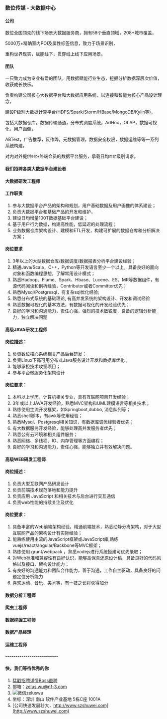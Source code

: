 ### 数位传媒 - 大数据中心

#### 公司

数位全国领先的线下场景大数据服务商，拥有58个垂直领域，208+城市覆盖，

5000万+精确室内POI及属性标签信息，致力于场景识别，

重构世界现实，赋能线下，贯穿线上线下应用场景。

#### 团队

一只致力成为专业有爱的团队，用数据赋能行业生态，挖掘分析数据深层次价值，收获成长快乐。

负责构建公司核心大数据平台和大数据应用系统，以连接和智能为核心产品设计理念，

建设P级别大数据计算平台(HDFS/Spark/Storm/HBase/MongoDB/Kylin等)，

包括大数据仓库，数据传输通道，分布式调度系统，AdHoc，OLAP，数据可视化，用户画像，

ABTest，广告推荐，反作弊，元数据管理，数据安全权限，数据运维等等一系列系统构建，

对内对外提供`9亿+`终端会员的数据平台服务，承载日均`百亿`级别请求。


#### 我们招聘各类大数据平台建设者
#### 大数据研发工程师

#### 工作职责
1. 参与大数据平台产品的架构和规划，用户基础数据及用户画像的体系建设；
2. 负责大数据平台和基础产品的开发和维护，
3. 建设日均增量100T数据基础平台建设；
2. 基于用户行为数据，构建高性能，低延迟的处理流程；
4. 业务数据仓库架构设计、建模和ETL开发，构建可扩展的数据仓库和分析解决方案；

#### 岗位要求
1. 3年以上的大型数据仓库/数据调度/数据报表分析平台建设经验；
3. 精通Java/Scala，C++，Python等开发语言至少一个以上，具备良好的面向对象和函数编程思想，了解常用设计模式；
4. 熟悉Hadoop、Flume、Spark、Hbase、Lucene、ES、MR等数据组件，有源代码阅读和剖析经验，Contributor或者Committer优先；
3. 熟悉Mysql/Postgresql，有复杂sql优化经验;
4. 熟悉分布式系统的基础理论, 有高并发系统的架构设计、开发和调试经验
4. 熟悉数据可视化的基本方法，有数据可视化的开发经验优先；
5. 良好的学习和沟通能力，责任心强，强烈的技术敏锐度，良备的逻辑分析能力，独立解决问题

#### 高级JAVA研发工程师

#### 岗位描述：

1. 负责数位核心系统相关产品后台研发；
2. 负责Linux下高可用分布式Java服务设计开发和数据库优化；
3. 能够承担技术攻坚项目；
4. 参与平台微服务化架构设计

#### 岗位要求：
1. 本科以上学历，计算机相关专业，具有互联网项目开发经验；
2. 3年或以上JAVA开发经验，熟悉MVC架构和UML建模语言等相关技术；
3. 熟练使用主流开发框架，如Springboot,dubbo, 消息队列等；
4. 熟悉shell脚本，有awk等使用经验；
5. 熟悉Mysql、Postgresql相关知识，有数据库调优经验者优先；
6. 有大数据服务开发经验，能够处理高并发服务者优先；
7. 熟悉公有云环境和相关组件服务；
7. 熟悉网络、多线程、IO、内存管理等方面编程；
8. 良好的学习和沟通能力，责任心强，能够独立并有效解决问题。

#### 高级WEB研发工程师
#### 岗位描述：

1. 负责大型互联网产品研发设计
2. 负责前端技术规范落地和能力提升
3. 负责应用 JavaScript 和相关技术与后台进行交互通信
4. 负责web性能的持续关注及优化

#### 岗位要求：

1. 具备丰富的Web前端架构经验，精通前端技术，熟悉动静分离架构，对于大型互联网产品的架构设计有实际经验；
2. 能熟练使用主流的JavaScript框架或JavaScript库,熟练vuejs/react/angular/Backbone等MVC框架；
3. 熟练使用 grunt/webpack ，熟悉nodejs进行系统搭建可优先录取；
4. 对Web标准和兼容性有良好认识，能够高保真还原设计稿，具备良好的代码风格以及接口、架构设计能力；
5. 有良好的沟通能力和团队合作能力，善于沟通，工作自主驱动，具备良好的问题定位分析能力
6. 喜欢运动、音乐、美术等，有一技之长将获得加分


#### 数据分析工程师
#### 爬虫工程师
#### 数据挖掘工程师
#### 数据产品经理
#### 运维工程师

#### --------------------------
#### 快，我们等待优秀的你

1. [猛戳招聘详情Boss直聘](https://www.zhipin.com/job_detail/0e09f186783b27b01XB-39-4GVU~.html)
2. 邮箱：zelus.wu@nf-3.com
3. ![微信zeluswu](https://s1.ax1x.com/2018/08/12/PcJ8D1.png)
4. 坐标：深圳 南山 软件产业基地 5栋C座 1001A
5. [公司快速发展壮大，http://www.szshuwei.com](http://www.szshuwei.com)
